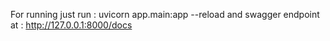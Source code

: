 For running just run : uvicorn app.main:app --reload
and swagger endpoint at : http://127.0.0.1:8000/docs